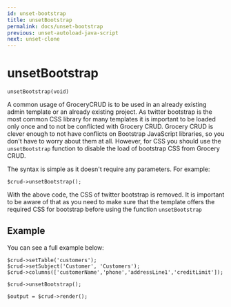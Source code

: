 ```yaml
---
id: unset-bootstrap
title: unsetBootstrap
permalink: docs/unset-bootstrap
previous: unset-autoload-java-script
next: unset-clone
---
```


# unsetBootstrap


<pre><code class="language-php">unsetBootstrap(void)</code></pre>
A common usage of GroceryCRUD is to be used in an already existing admin template or an already existing project. As twitter bootstrap is the most common CSS library for many templates it is important to be loaded only once and to not be conflicted with Grocery CRUD. Grocery CRUD is clever enough to not have conflicts on Bootstrap JavaScript libraries, so you don't have to worry about them at all. However, for CSS you should use the <code>unsetBootstrap</code> function to disable the load of bootstrap CSS from Grocery CRUD.

The syntax is simple as it doesn't require any parameters. For example:
<pre><code class="language-php">$crud->unsetBootstrap();</code></pre>

With the above code, the CSS of twitter bootstrap is removed. It is important to be aware of that as you need to make sure that the template offers the required CSS for bootstrap before using the function <code>unsetBootstrap</code>

## Example

You can see a full example below:
<pre><code class="language-php">$crud->setTable('customers');
$crud->setSubject('Customer', 'Customers');
$crud->columns(['customerName','phone','addressLine1','creditLimit']);

$crud->unsetBootstrap();

$output = $crud->render();</code></pre>